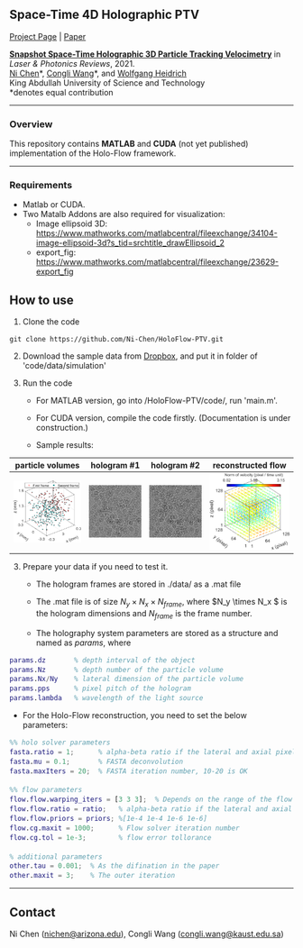 ## Space-Time 4D Holographic PTV

[Project Page](https://ni-chen.github.io/HoloFlow-PTV/) | [Paper](https://onlinelibrary.wiley.com/journal/18638899)

[**Snapshot Space-Time Holographic 3D Particle Tracking Velocimetry**](https://ni-chen.github.io/HoloFlow-PTV/)  in _Laser & Photonics Reviews_, 2021. <br>
 [Ni Chen](https://ni-chen.github.io)\*,  [Congli Wang](https://congliwang.github.io)\*, and  [Wolfgang Heidrich](https://vccimaging.org/People/heidriw/) <br>
 King Abdullah University of Science and Technology <br>
 \*denotes equal contribution 


--------------------------------------------



### Overview

This repository contains **MATLAB** and **CUDA** (not yet published) implementation of the Holo-Flow framework.



----------------------------------

### Requirements

 - Matlab or CUDA.
 - Two Matalb Addons are also required for visualization:
    - Image ellipsoid 3D: https://www.mathworks.com/matlabcentral/fileexchange/34104-image-ellipsoid-3d?s_tid=srchtitle_drawEllipsoid_2
    - export_fig: https://www.mathworks.com/matlabcentral/fileexchange/23629-export_fig



## How to use

1. Clone the code 

```
git clone https://github.com/Ni-Chen/HoloFlow-PTV.git
```

2. Download the sample data from [Dropbox](https://www.dropbox.com/scl/fo/y6vndhv11014ntei576jr/h?dl=0&rlkey=xuoo3gbgggyr7n0o30x2hw3u2), and put it in folder of 'code/data/simulation'
   
3. Run the code

   - For MATLAB version, go into /HoloFlow-PTV/code/, run 'main.m'. 

   - For CUDA version, compile the code firstly. (Documentation is under construction.) 

   - Sample results:

     
|                       particle volumes                       |                  hologram #1                   |                  hologram #2                   |                     reconstructed flow                      |
| :----------------------------------------------------------: | :--------------------------------------------: | :--------------------------------------------: | :---------------------------------------------------------: |
| <img src="docs/img/particles-solid_rot-x_particle_gt.png" width=200 /> | ![](docs/img/particles-solid_rot-x_holo_1.png) | ![](docs/img/particles-solid_rot-x_holo_2.png) | <img src="docs/img/sim_x_holo_flow1_iter2.png" width=200 /> |



3. Prepare your data if you need to test it.
    - The hologram frames are stored in ./data/ as a  .mat file 

    - The .mat file is of size $N_y \times N_x \times N_{frame}$, where $N_y \times N_x $ is the hologram dimensions and $N_{frame}$ is the frame number.

    - The holography system parameters are stored as a structure and named as *params*, where

```matlab
params.dz       % depth interval of the object
params.Nz       % depth number of the particle volume
params.Nx/Ny    % lateral dimension of the particle volume
params.pps      % pixel pitch of the hologram
params.lambda   % wavelength of the light source
```



  - For the Holo-Flow reconstruction, you need to set the below parameters:

```matlab
%% holo solver parameters
fasta.ratio = 1;      % alpha-beta ratio if the lateral and axial pixel pitch are different in the particle volume
fasta.mu = 0.1;       % FASTA deconvolution
fasta.maxIters = 20;  % FASTA iteration number, 10-20 is OK

%% flow parameters
flow.flow.warping_iters = [3 3 3];  % Depends on the range of the flow
flow.flow.ratio = ratio;   % alpha-beta ratio if the lateral and axial pixel pitch are different in the particle volume
flow.flow.priors = priors; %[1e-4 1e-4 1e-6 1e-6]
flow.cg.maxit = 1000;      % Flow solver iteration number
flow.cg.tol = 1e-3;        % flow error tollorance

% additional parameters
other.tau = 0.001;  % As the difination in the paper
other.maxit = 3;    % The outer iteration
```




-------------------------------------

## Contact

Ni Chen (nichen@arizona.edu), Congli Wang (congli.wang@kaust.edu.sa)

